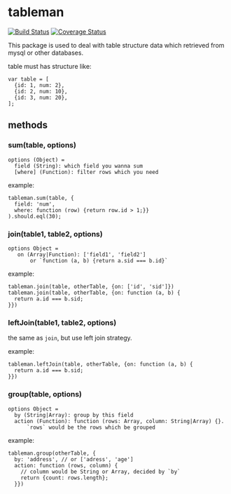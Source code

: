 # tableman

[![Build Status](https://travis-ci.org/alsotang/tableman.svg?branch=master)](https://travis-ci.org/alsotang/tableman)
[![Coverage Status](https://coveralls.io/repos/alsotang/tableman/badge.svg)](https://coveralls.io/r/alsotang/tableman)

This package is used to deal with table structure data which retrieved from mysql or other databases.

table must has structure like:

```
var table = [
  {id: 1, num: 2},
  {id: 2, num: 10},
  {id: 3, num: 20},
];
```

## methods

### sum(table, options)

```
options (Object) =
  field (String): which field you wanna sum
  [where] (Function): filter rows which you need
```

example:

```
tableman.sum(table, {
  field: 'num',
  where: function (row) {return row.id > 1;}}
).should.eql(30);
```

### join(table1, table2, options)

```
options Object =
   on (Array|Function): ['field1', 'field2']
       or `function (a, b) {return a.sid === b.id}`
```

example:

```
tableman.join(table, otherTable, {on: ['id', 'sid']})
tableman.join(table, otherTable, {on: function (a, b) {
  return a.id === b.sid;
}})
```

### leftJoin(table1, table2, options)

the same as `join`, but use left join strategy.

example:

```
tableman.leftJoin(table, otherTable, {on: function (a, b) {
  return a.id === b.sid;
}})
```

### group(table, options)

```
options Object =
  by (String|Array): group by this field
  action (Function): function (rows: Array, column: String|Array) {}.
      `rows` would be the rows which be grouped
```

example:

```
tableman.group(otherTable, {
  by: 'address', // or ['adress', 'age']
  action: function (rows, column) {
    // column would be String or Array, decided by `by`
    return {count: rows.length};
  }})
```
